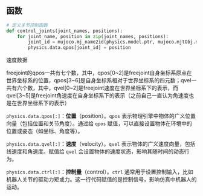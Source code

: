 ## 函数

```python
# 定义关节控制函数
def control_joints(joint_names, positions):
    for joint_name, position in zip(joint_names, positions):
        joint_id = mujoco.mj_name2id(physics.model.ptr, mujoco.mjtObj.mjOBJ_JOINT, joint_name)
        physics.data.qpos[joint_id] = position
```

速度数据

freejoint的qpos一共有七个数，其中，qpos[0~2]是freejoint自身坐标系原点在世界坐标系的位置，qpos[3~6]是自身坐标系相对于世界坐标系的四元数；qvel一共有六个数，其中，qvel[0~2]是freejoint速度在世界坐标系下的表示，而qvel[3~5]是freejoint角速度在自身坐标系下的表示（之前自己一直认为角速度也是在世界坐标系下的表示）

`physics.data.qpos[:]`：**位置**（position）。`qpos` 表示物理引擎中物体的广义位置向量（包括位置和关节角度）。通过给 `qpos` 赋值，可以直接设置物体在环境中的位置或姿态（如坐标、角度等）。

`physics.data.qvel[:]`：**速度**（velocity）。`qvel` 表示物体的广义速度向量，包括线速度和角速度。赋值给 `qvel` 会设置物体的速度状态，影响其随时间的动态行为。

`physics.data.ctrl[:]`：**控制量**（control）。`ctrl` 通常用于设置控制输入，比如机器人关节的驱动力矩或力。这一行代码赋值的是控制信号，影响仿真中机器人的运动。